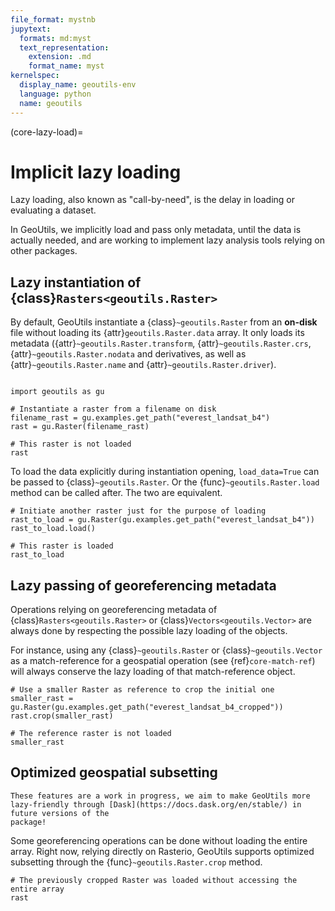 ```yaml
---
file_format: mystnb
jupytext:
  formats: md:myst
  text_representation:
    extension: .md
    format_name: myst
kernelspec:
  display_name: geoutils-env
  language: python
  name: geoutils
---
```

(core-lazy-load)=

# Implicit lazy loading

Lazy loading, also known as "call-by-need", is the delay in loading or evaluating a dataset.

In GeoUtils, we implicitly load and pass only metadata, until the data is actually needed, and are working to implement lazy analysis tools relying on other packages.

## Lazy instantiation of {class}`Rasters<geoutils.Raster>`

By default, GeoUtils instantiate a {class}`~geoutils.Raster` from an **on-disk** file without loading its {attr}`geoutils.Raster.data` array. It only loads its
metadata ({attr}`~geoutils.Raster.transform`, {attr}`~geoutils.Raster.crs`, {attr}`~geoutils.Raster.nodata` and derivatives, as well as
{attr}`~geoutils.Raster.name` and {attr}`~geoutils.Raster.driver`).

```{code-cell} ipython3

import geoutils as gu

# Instantiate a raster from a filename on disk
filename_rast = gu.examples.get_path("everest_landsat_b4")
rast = gu.Raster(filename_rast)

# This raster is not loaded
rast
```

To load the data explicitly during instantiation opening, `load_data=True` can be passed to {class}`~geoutils.Raster`. Or the {func}`~geoutils.Raster.load`
method can be called after. The two are equivalent.

```{code-cell} ipython3
# Initiate another raster just for the purpose of loading
rast_to_load = gu.Raster(gu.examples.get_path("everest_landsat_b4"))
rast_to_load.load()

# This raster is loaded
rast_to_load
```

## Lazy passing of georeferencing metadata

Operations relying on georeferencing metadata of {class}`Rasters<geoutils.Raster>` or {class}`Vectors<geoutils.Vector>` are always done by respecting the
possible lazy loading of the objects.

For instance, using any {class}`~geoutils.Raster` or {class}`~geoutils.Vector` as a match-reference for a geospatial operation (see {ref}`core-match-ref`) will
always conserve the lazy loading of that match-reference object.

```{code-cell} ipython3
# Use a smaller Raster as reference to crop the initial one
smaller_rast = gu.Raster(gu.examples.get_path("everest_landsat_b4_cropped"))
rast.crop(smaller_rast)

# The reference raster is not loaded
smaller_rast
```

## Optimized geospatial subsetting

```{important}
These features are a work in progress, we aim to make GeoUtils more lazy-friendly through [Dask](https://docs.dask.org/en/stable/) in future versions of the
package!
```

Some georeferencing operations can be done without loading the entire array. Right now, relying directly on Rasterio, GeoUtils supports optimized subsetting
through the {func}`~geoutils.Raster.crop` method.

```{code-cell} ipython3
# The previously cropped Raster was loaded without accessing the entire array
rast
```
